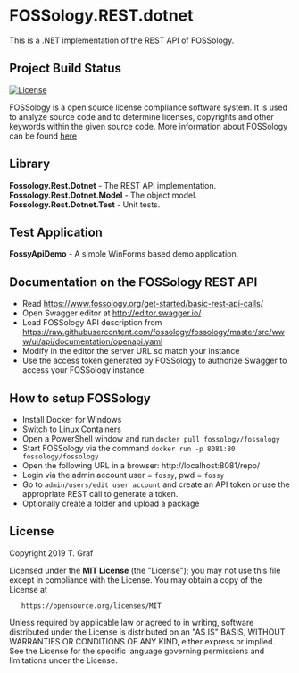 # FOSSology.REST.dotnet

This is a .NET implementation of the REST API of FOSSology.

## Project Build Status ##
[![License](https://img.shields.io/badge/license-MIT-blue.svg)](https://opensource.org/licenses/MIT)


FOSSology is a open source license compliance software system.
It is used to analyze source code and to determine licenses,
copyrights and other keywords within the given source code.
More information about FOSSology can be found [here](https://www.fossology.org/.)

## Library ##
**Fossology.Rest.Dotnet** - The REST API implementation.
**Fossology.Rest.Dotnet.Model** - The object model.
**Fossology.Rest.Dotnet.Test** - Unit tests.

## Test Application ##

**FossyApiDemo** - A simple WinForms based demo application.

## Documentation on the FOSSology REST API

* Read https://www.fossology.org/get-started/basic-rest-api-calls/
* Open Swagger editor at http://editor.swagger.io/
* Load FOSSology API description from 
  https://raw.githubusercontent.com/fossology/fossology/master/src/www/ui/api/documentation/openapi.yaml
* Modify in the editor the server URL so match your instance
* Use the access token generated by FOSSology to authorize
  Swagger to access your FOSSology instance.

## How to setup FOSSology

* Install Docker for Windows
* Switch to Linux Containers
* Open a PowerShell window and run 
  ```docker pull fossology/fossology```
* Start FOSSology via the command
  ```docker run -p 8081:80 fossology/fossology```
* Open the following URL in a browser: 
  http://localhost:8081/repo/
* Login via the admin account
  user = ```fossy```, pwd = ```fossy```
* Go to ```admin/users/edit user account``` and create an API token or
  use the appropriate REST call to generate a token.
* Optionally create a folder and upload a package 

## License

Copyright 2019 T. Graf

Licensed under the **MIT License** (the "License");
you may not use this file except in compliance with the License.
You may obtain a copy of the License at

       https://opensource.org/licenses/MIT

Unless required by applicable law or agreed to in writing, software distributed under the License is distributed on an "AS IS" BASIS, WITHOUT WARRANTIES OR CONDITIONS OF ANY KIND, either express or implied.
See the License for the specific language governing permissions and limitations under the License.
